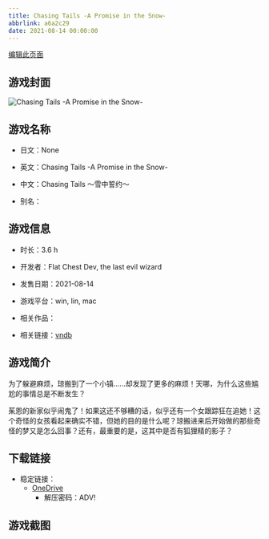 ```yaml
---
title: Chasing Tails -A Promise in the Snow-
abbrlink: a6a2c29
date: 2021-08-14 00:00:00
---
```

[编辑此页面](https://github.com/ACG-3/ADV3-source/blob/main/source/_posts/games/Chasing%20Tails%20%E3%80%9C%E9%9B%AA%E4%B8%AD%E8%AA%93%E7%BA%A6%E3%80%9C.md)

## 游戏封面

![Chasing Tails -A Promise in the Snow-](https://pan.timero.xyz/onedrive/img_lib_001/Chasing%20Tails%20%E3%80%9C%E9%9B%AA%E4%B8%AD%E8%AA%93%E7%BA%A6%E3%80%9C_cover.avif)


## 游戏名称

- 日文：None
- 英文：Chasing Tails -A Promise in the Snow-
- 中文：Chasing Tails 〜雪中誓约〜

- 别名：


## 游戏信息

- 时长：3.6 h
- 开发者：Flat Chest Dev, the last evil wizard
- 发售日期：2021-08-14
- 游戏平台：win, lin, mac
- 相关作品：

- 相关链接：[vndb](https://vndb.org/v30553)


## 游戏简介

为了躲避麻烦，琼搬到了一个小镇......却发现了更多的麻烦！天哪，为什么这些尴尬的事情总是不断发生？

茱恩的新家似乎闹鬼了！如果这还不够糟的话，似乎还有一个女跟踪狂在追她！这个奇怪的女孩看起来确实不错，但她的目的是什么呢？琼搬进来后开始做的那些奇怪的梦又是怎么回事？还有，最重要的是，这其中是否有狐狸精的影子？




## 下载链接

- 稳定链接：
    - [OneDrive](https://pan.timero.xyz/onedrive/adv_lib_001/Chasing%20Tails%20%E3%80%9C%E9%9B%AA%E4%B8%AD%E8%AA%93%E7%BA%A6%E3%80%9C)
        - 解压密码：ADV!



## 游戏截图



